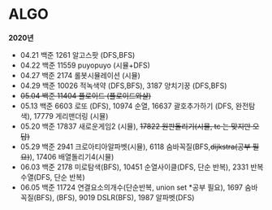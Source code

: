 # ALGO
**2020년**

- 04.21 백준 1261 알고스팟 (DFS,BFS)
- 04.22 백준 11559 puyopuyo (시뮬+DFS)
- 04.27 백준 2174 롤봇시뮬레이션 (시뮬)
- 04.29 백준 10026 적녹색약 (DFS,BFS), 3187 양치기꿍 (DFS,BFS)
- ~~05.04 백준 11404 플로이드 (플로이드와샬)~~ 
- 05.13 백준 6603 로또 (DFS),  10974 순열, 16637 괄호추가하기 (DFS, 완전탐색), 17779 게리맨더링 (시뮬)
- 05.20 백준 17837 새로운게임2 (시뮬), ~~17822 원판돌리기(시뮬, tc 는 맞지만 오답)~~
- 05.29 백준 2941 크로아티아알파벳(시뮬), 6118 숨바꼭질(BFS,~~dijkstra(공부 필요)~~), 17406 배열돌리기4(시뮬)
- 06.03 백준 2178 미로탐색(BFS), 10451 순열사이클(DFS, 단순 반복), 2331 반복수열(DFS, 단순 반복)
- 06.05 백준 11724 연결요소의개수(단순반복, union set *공부 필요), 1697 숨바꼭질(BFS), (BFS), 9019 DSLR(BFS), 1987 알파벳(DFS) 

